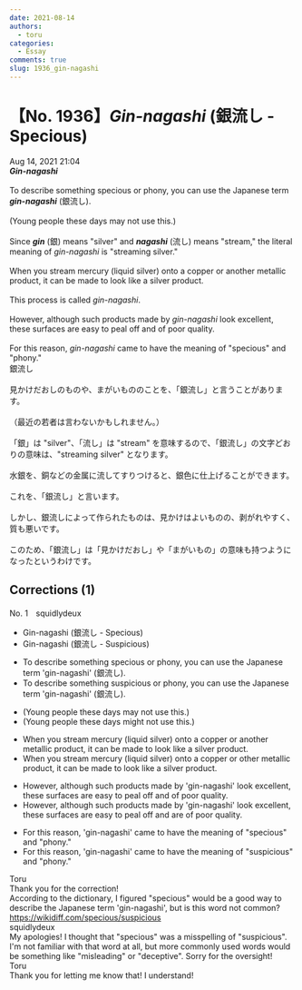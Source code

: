 ```yaml
---
date: 2021-08-14
authors:
  - toru
categories:
  - Essay
comments: true
slug: 1936_gin-nagashi
---
```


# 【No. 1936】<strong><em>Gin-nagashi</strong></em> (銀流し - Specious)
<div class="date">Aug 14, 2021 21:04</div>
<div id="post"><div id="body_show_ori">
<strong><em>Gin-nagashi</strong></em><br/><br/>To describe something specious or phony, you can use the Japanese term <strong><em>gin-nagashi</em></strong> (銀流し).<br/><br/>(Young people these days may not use this.)<br/><br/>Since <strong><em>gin</em></strong> (銀) means "silver" and <strong><em>nagashi</em></strong> (流し) means "stream," the literal meaning of <em>gin-nagashi</em> is "streaming silver."<br/><br/>When you stream mercury (liquid silver) onto a copper or another metallic product, it can be made to look like a silver product.<br/><br/>This process is called <em>gin-nagashi</em>.<br/><br/>However, although such products made by <em>gin-nagashi</em> look excellent, these surfaces are easy to peal off and of poor quality.<br/><br/>For this reason, <em>gin-nagashi</em> came to have the meaning of "specious" and "phony."
</div></div>

<!-- more -->

<div id="post_ja"><div id="body_show_mo">
銀流し<br/><br/>見かけだおしのものや、まがいもののことを、「銀流し」と言うことがあります。<br/><br/>（最近の若者は言わないかもしれません。）<br/><br/>「銀」は "silver"、「流し」は "stream" を意味するので、「銀流し」の文字どおりの意味は、"streaming silver" となります。<br/><br/>水銀を、銅などの金属に流してすりつけると、銀色に仕上げることができます。<br/><br/>これを、「銀流し」と言います。<br/><br/>しかし、銀流しによって作られたものは、見かけはよいものの、剥がれやすく、質も悪いです。<br/><br/>このため、「銀流し」は「見かけだおし」や「まがいもの」の意味も持つようになったというわけです。
</div></div>

## Corrections (1)
<div id="block"><div class="first_name"> No. 1　<span class="just_name">squidlydeux</span></div><div id="block2">
<ul class="correction_field">
<li class="incorrect">Gin-nagashi (銀流し - Specious)</li>
<li class="corrected correct">
Gin-nagashi (銀流し - <span class="f_blue">Suspicious</span>)
</li>
</ul>
<ul class="correction_field">
<li class="incorrect">To describe something specious or phony, you can use the Japanese term 'gin-nagashi' (銀流し).</li>
<li class="corrected correct">
To describe something <span class="f_blue">suspicious</span> or phony, you can use the Japanese term 'gin-nagashi' (銀流し).
</li>
</ul>
<ul class="correction_field">
<li class="incorrect">(Young people these days may not use this.)</li>
<li class="corrected correct">
(Young people these days <span class="f_blue">might</span> not use this.)
</li>
</ul>
<ul class="correction_field">
<li class="incorrect">When you stream mercury (liquid silver) onto a copper or another metallic product, it can be made to look like a silver product.</li>
<li class="corrected correct">
When you stream mercury (liquid silver) onto a copper or <span class="f_blue">other</span> metallic product, it can be made to look like a silver product.
</li>
</ul>
<ul class="correction_field">
<li class="incorrect">However, although such products made by 'gin-nagashi' look excellent, these surfaces are easy to peal off and of poor quality.</li>
<li class="corrected correct">
However, although such products made by 'gin-nagashi' look excellent, these surfaces are easy to peal off and <span class="f_blue">are</span> of poor quality.
</li>
</ul>
<ul class="correction_field">
<li class="incorrect">For this reason, 'gin-nagashi' came to have the meaning of "specious" and "phony."</li>
<li class="corrected correct">
For this reason, 'gin-nagashi' came to have the meaning of "<span class="f_blue">suspicious</span>" and "phony."
</li>
</ul>
</div><div class="name"><span class="just_name">Toru</span><br>
Thank you for the correction!<br/>According to the dictionary, I figured "specious" would be a good way to describe the Japanese term 'gin-nagashi', but is this word not common?<br/><a href="https://wikidiff.com/specious/suspicious" target="_blank">https://wikidiff.com/specious/suspicious</a>
</div>
<div class="name"><span class="just_name">squidlydeux</span><br>
My apologies!  I thought that "specious" was a misspelling of "suspicious".  I'm not familiar with that word at all, but more commonly used words would be something like "misleading" or "deceptive".  Sorry for the oversight!
</div>
<div class="name"><span class="just_name">Toru</span><br>
Thank you for letting me know that! I understand!
</div>
</div>
